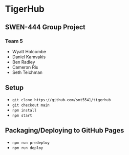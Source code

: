 # TigerHub
## SWEN-444 Group Project
### Team 5
- Wyatt Holcombe
- Daniel Kamvakis
- Ben Radley
- Cameron Riu
- Seth Teichman
## Setup
- ```git clone https://github.com/smt5541/tigerhub```
- ```git checkout main```
- ```npm install```
- ```npm start```
## Packaging/Deploying to GitHub Pages
- ```npm run predeploy```
- ```npm run deploy```